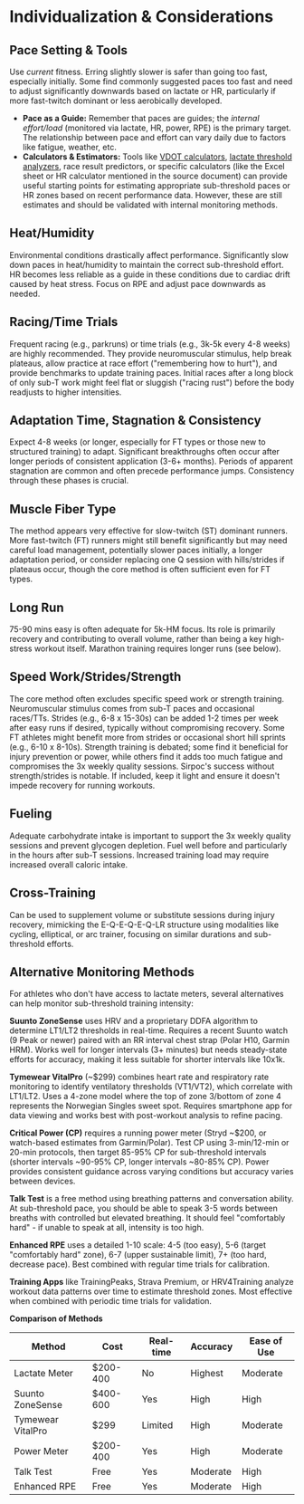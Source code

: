 # Individualization & Considerations

## Pace Setting & Tools
Use *current* fitness. Erring slightly slower is safer than going too fast, especially initially. Some find commonly suggested paces too fast and need to adjust significantly downwards based on lactate or HR, particularly if more fast-twitch dominant or less aerobically developed.

*   **Pace as a Guide:** Remember that paces are guides; the *internal effort/load* (monitored via lactate, HR, power, RPE) is the primary target. The relationship between pace and effort can vary daily due to factors like fatigue, weather, etc.
*   **Calculators & Estimators:** Tools like [VDOT calculators](https://lactrace.com/norwegian-singles), [lactate threshold analyzers](https://lactate.barts.space/), race result predictors, or specific calculators (like the Excel sheet or HR calculator mentioned in the source document) can provide useful starting points for estimating appropriate sub-threshold paces or HR zones based on recent performance data. However, these are still estimates and should be validated with internal monitoring methods.

## Heat/Humidity
Environmental conditions drastically affect performance. Significantly slow down paces in heat/humidity to maintain the correct sub-threshold effort. HR becomes less reliable as a guide in these conditions due to cardiac drift caused by heat stress. Focus on RPE and adjust pace downwards as needed.

## Racing/Time Trials
Frequent racing (e.g., parkruns) or time trials (e.g., 3k-5k every 4-8 weeks) are highly recommended. They provide neuromuscular stimulus, help break plateaus, allow practice at race effort ("remembering how to hurt"), and provide benchmarks to update training paces. Initial races after a long block of only sub-T work might feel flat or sluggish ("racing rust") before the body readjusts to higher intensities.

## Adaptation Time, Stagnation & Consistency
Expect 4-8 weeks (or longer, especially for FT types or those new to structured training) to adapt. Significant breakthroughs often occur after longer periods of consistent application (3-6+ months). Periods of apparent stagnation are common and often precede performance jumps. Consistency through these phases is crucial.

## Muscle Fiber Type
The method appears very effective for slow-twitch (ST) dominant runners. More fast-twitch (FT) runners might still benefit significantly but may need careful load management, potentially slower paces initially, a longer adaptation period, or consider replacing one Q session with hills/strides if plateaus occur, though the core method is often sufficient even for FT types.

## Long Run
75-90 mins easy is often adequate for 5k-HM focus. Its role is primarily recovery and contributing to overall volume, rather than being a key high-stress workout itself. Marathon training requires longer runs (see below).

## Speed Work/Strides/Strength
The core method often excludes specific speed work or strength training. Neuromuscular stimulus comes from sub-T paces and occasional races/TTs. Strides (e.g., 6-8 x 15-30s) can be added 1-2 times per week after easy runs if desired, typically without compromising recovery. Some FT athletes might benefit more from strides or occasional short hill sprints (e.g., 6-10 x 8-10s). Strength training is debated; some find it beneficial for injury prevention or power, while others find it adds too much fatigue and compromises the 3x weekly quality sessions. Sirpoc's success without strength/strides is notable. If included, keep it light and ensure it doesn't impede recovery for running workouts.

## Fueling
Adequate carbohydrate intake is important to support the 3x weekly quality sessions and prevent glycogen depletion. Fuel well before and particularly in the hours after sub-T sessions. Increased training load may require increased overall caloric intake.

## Cross-Training
Can be used to supplement volume or substitute sessions during injury recovery, mimicking the E-Q-E-Q-E-Q-LR structure using modalities like cycling, elliptical, or arc trainer, focusing on similar durations and sub-threshold efforts.

## Alternative Monitoring Methods

For athletes who don't have access to lactate meters, several alternatives can help monitor sub-threshold training intensity:

**Suunto ZoneSense** uses HRV and a proprietary DDFA algorithm to determine LT1/LT2 thresholds in real-time. Requires a recent Suunto watch (9 Peak or newer) paired with an RR interval chest strap (Polar H10, Garmin HRM). Works well for longer intervals (3+ minutes) but needs steady-state efforts for accuracy, making it less suitable for shorter intervals like 10x1k.

**Tymewear VitalPro** (~$299) combines heart rate and respiratory rate monitoring to identify ventilatory thresholds (VT1/VT2), which correlate with LT1/LT2. Uses a 4-zone model where the top of zone 3/bottom of zone 4 represents the Norwegian Singles sweet spot. Requires smartphone app for data viewing and works best with post-workout analysis to refine pacing.

**Critical Power (CP)** requires a running power meter (Stryd ~$200, or watch-based estimates from Garmin/Polar). Test CP using 3-min/12-min or 20-min protocols, then target 85-95% CP for sub-threshold intervals (shorter intervals ~90-95% CP, longer intervals ~80-85% CP). Power provides consistent guidance across varying conditions but accuracy varies between devices.

**Talk Test** is a free method using breathing patterns and conversation ability. At sub-threshold pace, you should be able to speak 3-5 words between breaths with controlled but elevated breathing. It should feel "comfortably hard" - if unable to speak at all, intensity is too high.

**Enhanced RPE** uses a detailed 1-10 scale: 4-5 (too easy), 5-6 (target "comfortably hard" zone), 6-7 (upper sustainable limit), 7+ (too hard, decrease pace). Best combined with regular time trials for calibration.

**Training Apps** like TrainingPeaks, Strava Premium, or HRV4Training analyze workout data patterns over time to estimate threshold zones. Most effective when combined with periodic time trials for validation.

**Comparison of Methods**

| Method | Cost | Real-time | Accuracy | Ease of Use |
|--------|------|-----------|----------|-------------|
| Lactate Meter | $200-400 | No | Highest | Moderate |
| Suunto ZoneSense | $400-600 | Yes | High | High |
| Tymewear VitalPro | $299 | Limited | High | Moderate |
| Power Meter | $200-400 | Yes | High | Moderate |
| Talk Test | Free | Yes | Moderate | High |
| Enhanced RPE | Free | Yes | Moderate | High |
